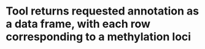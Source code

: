 # Tool returns requested annotation as a data frame, with each row corresponding to a methylation loci
